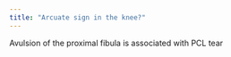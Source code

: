 ```yaml
---
title: "Arcuate sign in the knee?"
---
```

Avulsion of the proximal fibula is associated with PCL tear


